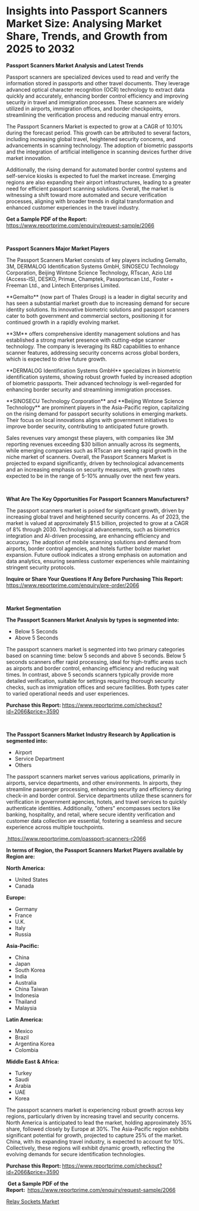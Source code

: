 <p><h1>Insights into Passport Scanners Market Size: Analysing Market Share, Trends, and Growth from 2025 to 2032</h1></p><p><strong>Passport Scanners Market Analysis and Latest Trends</strong></p>
<p><p>Passport scanners are specialized devices used to read and verify the information stored in passports and other travel documents. They leverage advanced optical character recognition (OCR) technology to extract data quickly and accurately, enhancing border control efficiency and improving security in travel and immigration processes. These scanners are widely utilized in airports, immigration offices, and border checkpoints, streamlining the verification process and reducing manual entry errors.</p><p>The Passport Scanners Market is expected to grow at a CAGR of 10.10% during the forecast period. This growth can be attributed to several factors, including increasing global travel, heightened security concerns, and advancements in scanning technology. The adoption of biometric passports and the integration of artificial intelligence in scanning devices further drive market innovation. </p><p>Additionally, the rising demand for automated border control systems and self-service kiosks is expected to fuel the market increase. Emerging regions are also expanding their airport infrastructures, leading to a greater need for efficient passport scanning solutions. Overall, the market is witnessing a shift toward more automated and secure verification processes, aligning with broader trends in digital transformation and enhanced customer experiences in the travel industry.</p></p>
<p><strong>Get a Sample PDF of the Report:&nbsp;</strong> <a href="https://www.reportprime.com/enquiry/request-sample/2066?utm_campaign=2383&utm_medium=2&utm_source=Github&utm_content=ia&utm_term=18032025&utm_id=passport-scanners">https://www.reportprime.com/enquiry/request-sample/2066</a></p>
<p>&nbsp;</p>
<p><strong>Passport Scanners Major Market Players</strong></p>
<p><p>The Passport Scanners Market consists of key players including Gemalto, 3M, DERMALOG Identification Systems GmbH, SINOSECU Technology Corporation, Beijing Wintone Science Technology, RTscan, Azio Ltd (Access-IS), DESKO, Primax, Champtek, Passportscan Ltd., Foster + Freeman Ltd., and Lintech Enterprises Limited. </p><p>**Gemalto** (now part of Thales Group) is a leader in digital security and has seen a substantial market growth due to increasing demand for secure identity solutions. Its innovative biometric solutions and passport scanners cater to both government and commercial sectors, positioning it for continued growth in a rapidly evolving market.</p><p>**3M** offers comprehensive identity management solutions and has established a strong market presence with cutting-edge scanner technology. The company is leveraging its R&D capabilities to enhance scanner features, addressing security concerns across global borders, which is expected to drive future growth.</p><p>**DERMALOG Identification Systems GmbH** specializes in biometric identification systems, showing robust growth fueled by increased adoption of biometric passports. Their advanced technology is well-regarded for enhancing border security and streamlining immigration processes.</p><p>**SINOSECU Technology Corporation** and **Beijing Wintone Science Technology** are prominent players in the Asia-Pacific region, capitalizing on the rising demand for passport security solutions in emerging markets. Their focus on local innovations aligns with government initiatives to improve border security, contributing to anticipated future growth.</p><p>Sales revenues vary amongst these players, with companies like 3M reporting revenues exceeding $30 billion annually across its segments, while emerging companies such as RTscan are seeing rapid growth in the niche market of scanners. Overall, the Passport Scanners Market is projected to expand significantly, driven by technological advancements and an increasing emphasis on security measures, with growth rates expected to be in the range of 5-10% annually over the next few years.</p></p>
<p>&nbsp;</p>
<p><strong>What Are The Key Opportunities For Passport Scanners Manufacturers?</strong></p>
<p><p>The passport scanners market is poised for significant growth, driven by increasing global travel and heightened security concerns. As of 2023, the market is valued at approximately $1.5 billion, projected to grow at a CAGR of 8% through 2030. Technological advancements, such as biometrics integration and AI-driven processing, are enhancing efficiency and accuracy. The adoption of mobile scanning solutions and demand from airports, border control agencies, and hotels further bolster market expansion. Future outlook indicates a strong emphasis on automation and data analytics, ensuring seamless customer experiences while maintaining stringent security protocols.</p></p>
<p><strong>Inquire or Share Your Questions If Any Before Purchasing This Report:</strong> <a href="https://www.reportprime.com/enquiry/pre-order/2066?utm_campaign=2383&utm_medium=2&utm_source=Github&utm_content=ia&utm_term=18032025&utm_id=passport-scanners">https://www.reportprime.com/enquiry/pre-order/2066</a></p>
<p>&nbsp;</p>
<p><strong>Market Segmentation</strong></p>
<p><strong>The Passport Scanners Market Analysis by types is segmented into:</strong></p>
<p><ul><li>Below 5 Seconds</li><li>Above 5 Seconds</li></ul></p>
<p><p>The passport scanners market is segmented into two primary categories based on scanning time: below 5 seconds and above 5 seconds. Below 5 seconds scanners offer rapid processing, ideal for high-traffic areas such as airports and border control, enhancing efficiency and reducing wait times. In contrast, above 5 seconds scanners typically provide more detailed verification, suitable for settings requiring thorough security checks, such as immigration offices and secure facilities. Both types cater to varied operational needs and user experiences.</p></p>
<p><strong>Purchase this Report:&nbsp;</strong><a href="https://www.reportprime.com/checkout?id=2066&price=3590&utm_campaign=2383&utm_medium=2&utm_source=Github&utm_content=ia&utm_term=18032025&utm_id=passport-scanners">https://www.reportprime.com/checkout?id=2066&price=3590</a></p>
<p>&nbsp;</p>
<p><strong>The Passport Scanners Market Industry Research by Application is segmented into:</strong></p>
<p><ul><li>Airport</li><li>Service Department</li><li>Others</li></ul></p>
<p><p>The passport scanners market serves various applications, primarily in airports, service departments, and other environments. In airports, they streamline passenger processing, enhancing security and efficiency during check-in and border control. Service departments utilize these scanners for verification in government agencies, hotels, and travel services to quickly authenticate identities. Additionally, "others" encompasses sectors like banking, hospitality, and retail, where secure identity verification and customer data collection are essential, fostering a seamless and secure experience across multiple touchpoints.</p></p>
<p><a href="https://www.reportprime.com/passport-scanners-r2066?utm_campaign=2383&utm_medium=2&utm_source=Github&utm_content=ia&utm_term=18032025&utm_id=passport-scanners">&nbsp;https://www.reportprime.com/passport-scanners-r2066</a></p>
<p><strong>In terms of Region, the Passport Scanners Market Players available by Region are:</strong></p>
<p>
    <p> <strong> North America: </strong>
        <ul>
            <li>United States</li>
            <li>Canada</li>
        </ul>
        </p> 
    <p> <strong> Europe: </strong>
        <ul>
            <li>Germany</li>
            <li>France</li>
            <li>U.K.</li>
            <li>Italy</li>
            <li>Russia</li>
        </ul>
        </p> 
    <p> <strong> Asia-Pacific: </strong>
        <ul>
            <li>China</li>
            <li>Japan</li>
            <li>South Korea</li>
            <li>India</li>
            <li>Australia</li>
            <li>China Taiwan</li>
            <li>Indonesia</li>
            <li>Thailand</li>
            <li>Malaysia</li>
        </ul>
        </p> 
    <p> <strong> Latin America: </strong>
        <ul>
            <li>Mexico</li>
            <li>Brazil</li>
            <li>Argentina Korea</li>
            <li>Colombia</li>
        </ul>
        </p> 
    <p> <strong> Middle East & Africa: </strong>
        <ul>
            <li>Turkey</li>
            <li>Saudi</li>
            <li>Arabia</li>
            <li>UAE</li>
            <li>Korea</li>
        </ul>
    </p>
    </p>
<p><p>The passport scanners market is experiencing robust growth across key regions, particularly driven by increasing travel and security concerns. North America is anticipated to lead the market, holding approximately 35% share, followed closely by Europe at 30%. The Asia-Pacific region exhibits significant potential for growth, projected to capture 25% of the market. China, with its expanding travel industry, is expected to account for 10%. Collectively, these regions will exhibit dynamic growth, reflecting the evolving demands for secure identification technologies.</p></p>
<p><strong>Purchase this Report: </strong><a href="https://www.reportprime.com/checkout?id=2066&price=3590&utm_campaign=2383&utm_medium=2&utm_source=Github&utm_content=ia&utm_term=18032025&utm_id=passport-scanners">https://www.reportprime.com/checkout?id=2066&price=3590</a></p>
<p>&nbsp;<strong>Get a Sample PDF of the Report:&nbsp;&nbsp;</strong><a href="https://www.reportprime.com/enquiry/request-sample/2066?utm_campaign=2383&utm_medium=2&utm_source=Github&utm_content=ia&utm_term=18032025&utm_id=passport-scanners">https://www.reportprime.com/enquiry/request-sample/2066</a></p>
<p><strong></strong></p>
<p><p><a href="https://github.com/motosyuliq/Market-Research-Report-List-1/blob/main/relay-sockets-market.md?utm_campaign=2383&utm_medium=2&utm_source=Github&utm_content=ia&utm_term=18032025&utm_id=passport-scanners">Relay Sockets Market</a></p></p>
